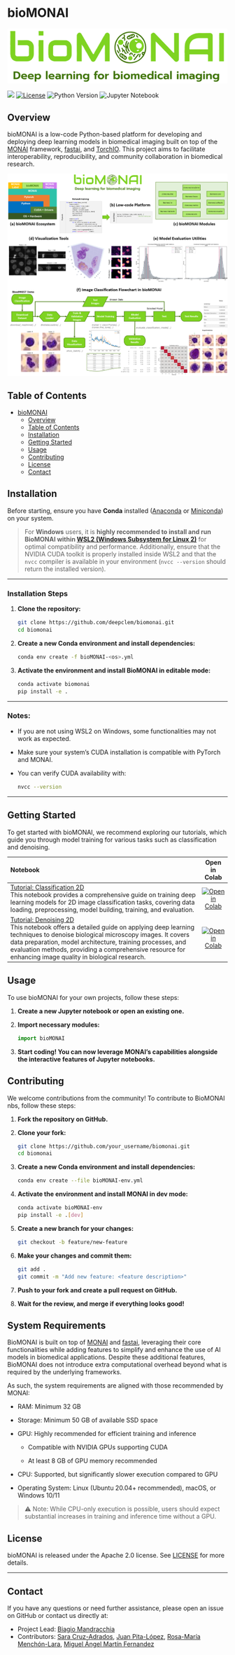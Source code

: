 # bioMONAI


<!-- WARNING: THIS FILE WAS AUTOGENERATED! DO NOT EDIT! -->

![](nbs/data_examples/logo_bioMONAI_full.png)

[![](https://img.shields.io/badge/docs-stable-blue.svg)](https://deepclem.github.io/bioMONAI/)
[![License](https://img.shields.io/badge/license-Apache%202.0-blue.svg)](https://opensource.org/licenses/Apache-2.0)
![Python Version](https://img.shields.io/badge/python-3.7+-blue.svg)
![Jupyter
Notebook](https://img.shields.io/badge/jupyter-%23f37626.svg?style=flat&logo=jupyter&logoColor=white)

## Overview

bioMONAI is a low-code Python-based platform for developing and
deploying deep learning models in biomedical imaging built on top of the
[MONAI](https://monai.io/) framework,
[fastai](https://github.com/fastai/fastai), and
[TorchIO](https://torchio.readthedocs.io/). This project aims to
facilitate interoperability, reproducibility, and community
collaboration in biomedical research.

![](nbs/data_examples/Fig_bioMONAI.png)

## Table of Contents

- [bioMONAI](#biomonai)
  - [Overview](#overview)
  - [Table of Contents](#table-of-contents)
  - [Installation](#installation)
  - [Getting Started](#getting-started)
  - [Usage](#usage)
  - [Contributing](#contributing)
  - [License](#license)
  - [Contact](#contact)

## Installation

Before starting, ensure you have **Conda** installed ([Anaconda](https://www.anaconda.com/) or [Miniconda](https://docs.conda.io/en/latest/miniconda.html)) on your system.

>For **Windows** users, it is **highly recommended to install and run BioMONAI within [WSL2 (Windows Subsystem for Linux 2)](https://learn.microsoft.com/en-us/windows/wsl/install)** for optimal compatibility and performance. Additionally, ensure that the NVIDIA CUDA toolkit is properly installed inside WSL2 and that the `nvcc` compiler is available in your environment (`nvcc --version` should return the installed version).

---

### Installation Steps

1. **Clone the repository:**

   ```bash
   git clone https://github.com/deepclem/biomonai.git
   cd biomonai
   ```

2. **Create a new Conda environment and install dependencies:**

   ```bash
   conda env create -f bioMONAI-<os>.yml
   ```

3. **Activate the environment and install BioMONAI in editable mode:**

   ```bash
   conda activate biomonai
   pip install -e .
   ```

---

### Notes:

* If you are not using WSL2 on Windows, some functionalities may not work as expected.
* Make sure your system’s CUDA installation is compatible with PyTorch and MONAI.
* You can verify CUDA availability with:

  ```bash
  nvcc --version
  ```


------------------------------------------------------------------------


## Getting Started

To get started with bioMONAI, we recommend exploring our tutorials,
which guide you through model training for various tasks such as
classification and denoising.

| Notebook | Open in Colab |
|:---|:--:|
| [Tutorial: Classification 2D](https://github.com/deepCLEM/bioMONAI/blob/main/nbs/Tutorials/901_tutorial_classification.ipynb) <br> This notebook provides a comprehensive guide on training deep learning models for 2D image classification tasks, covering data loading, preprocessing, model building, training, and evaluation. | [![Open in Colab](https://colab.research.google.com/assets/colab-badge.svg)](https://githubtocolab.com/deepCLEM/bioMONAI/blob/main/nbs/Tutorials/901_tutorial_classification.ipynb) |
| [Tutorial: Denoising 2D](https://github.com/deepCLEM/bioMONAI/blob/main/nbs/Tutorials/903_tutorial_denoising.ipynb) <br> This notebook offers a detailed guide on applying deep learning techniques to denoise biological microscopy images. It covers data preparation, model architecture, training processes, and evaluation methods, providing a comprehensive resource for enhancing image quality in biological research. | [![Open in Colab](https://colab.research.google.com/assets/colab-badge.svg)](https://githubtocolab.com/deepCLEM/bioMONAI/blob/main/nbs/Tutorials/903_tutorial_denoising.ipynb) |

## Usage

To use bioMONAI for your own projects, follow these steps:

1.  **Create a new Jupyter notebook or open an existing one.**

2.  **Import necessary modules:**

    ``` python
    import bioMONAI
    ```

3.  **Start coding! You can now leverage MONAI’s capabilities alongside
    the interactive features of Jupyter notebooks.**

## Contributing

We welcome contributions from the community! To contribute to BioMONAI
nbs, follow these steps:

1.  **Fork the repository on GitHub.**

2.  **Clone your fork:**

    ``` bash
    git clone https://github.com/your_username/biomonai.git
    cd biomonai
    ```

3.  **Create a new Conda environment and install dependencies:**

    ``` bash
    conda env create --file bioMONAI-env.yml
    ```

4.  **Activate the environment and install MONAI in dev mode:**

    ``` bash
    conda activate bioMONAI-env
    pip install -e .[dev]
    ```

5.  **Create a new branch for your changes:**

    ``` bash
    git checkout -b feature/new-feature
    ```

6.  **Make your changes and commit them:**

    ``` bash
    git add .
    git commit -m "Add new feature: <feature description>"
    ```

7.  **Push to your fork and create a pull request on GitHub.**

8.  **Wait for the review, and merge if everything looks good!**

## System Requirements

BioMONAI is built on top of [MONAI](https://monai.io/) and [fastai](https://www.fast.ai/), leveraging their core functionalities while adding features to simplify and enhance the use of AI models in biomedical applications. Despite these additional features, BioMONAI does not introduce extra computational overhead beyond what is required by the underlying frameworks.

As such, the system requirements are aligned with those recommended by MONAI:

- RAM: Minimum 32 GB

- Storage: Minimum 50 GB of available SSD space

- GPU: Highly recommended for efficient training and inference

    - Compatible with NVIDIA GPUs supporting CUDA

    - At least 8 GB of GPU memory recommended

- CPU: Supported, but significantly slower execution compared to GPU

- Operating System: Linux (Ubuntu 20.04+ recommended), macOS, or Windows 10/11

>⚠️ Note: While CPU-only execution is possible, users should expect substantial increases in training and inference time without a GPU.

## License

bioMONAI is released under the Apache 2.0 license. See
[LICENSE](https://github.com/your_username/biomonai-nbs/blob/main/LICENSE)
for more details.

------------------------------------------------------------------------

## Contact

If you have any questions or need further assistance, please open an
issue on GitHub or contact us directly at:

- Project Lead: [Biagio Mandracchia](mailto:biagio.mandracchia@uva.es)
- Contributors: [Sara Cruz-Adrados](mailto:sara.cruz.adrados@uva.es),
  [Juan Pita-López](mailto:juan.pita@uva.es), [Rosa-María
  Menchón-Lara](mailto:rosamaria.menchon@uva.es), [Miguel Ángel Martín
  Fernandez](mailto:migmar@uva.es)
